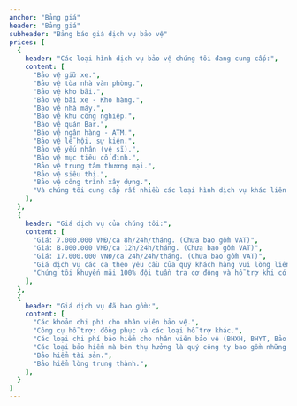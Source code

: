 ```yaml
---
anchor: "Bảng giá"
header: "Bảng giá"
subheader: "Bảng báo giá dịch vụ bảo vệ"
prices: [
  {
    header: "Các loại hình dịch vụ bảo vệ chúng tôi đang cung cấp:",
    content: [
      "Bảo vệ giữ xe.", 
      "Bảo vệ tòa nhà văn phòng.", 
      "Bảo vệ kho bãi.",
      "Bảo vệ bãi xe - Kho hàng.",
      "Bảo vệ nhà máy.",
      "Bảo vệ khu công nghiệp.",
      "Bảo vệ quán Bar.",
      "Bảo vệ ngân hàng - ATM.",
      "Bảo vệ lễ hội, sự kiện.",
      "Bảo vệ yếu nhân (vệ sĩ).",
      "Bảo vệ mục tiêu cố định.",
      "Bảo vệ trung tâm thương mại.",
      "Bảo vệ siêu thị.",
      "Bảo vệ công trình xây dựng.",
      "Và chúng tôi cung cấp rất nhiều các loại hình dịch vụ khác liên quan đến dịch vụ bảo vệ - vệ sĩ",
    ],
  },
  {
    header: "Giá dịch vụ của chúng tôi:",
    content: [
      "Giá: 7.000.000 VNĐ/ca 8h/24h/tháng. (Chưa bao gồm VAT)", 
      "Giá: 8.000.000 VNĐ/ca 12h/24h/tháng. (Chưa bao gồm VAT)",
      "Giá: 17.000.000 VNĐ/ca 24h/24h/tháng. (Chưa bao gồm VAT)",
      "Giá dịch vụ các ca theo yêu cầu của quý khách hàng vui lòng liên hệ trực tiếp cho chúng tôi để được tư vấn chi tiết hơn.",
      "Chúng tôi khuyến mãi 100% đội tuần tra cơ động và hỗ trợ khi có sự cố tại mục tiêu gồm có: Đội phản ứng nhanh, Đội điều lệnh. (Sẽ hỗ trợ sau 15 phút khi nhận được thông tin cần hỗ trợ.)",
    ],
  },
  {
    header: "Giá dịch vụ đã bao gồm:",
    content: [
      "Các khoản chi phí cho nhân viên bảo vệ.", 
      "Công cụ hỗ trợ: đồng phục và các loại hỗ trợ khác.",
      "Các loại chi phí bảo hiểm cho nhân viên bảo vệ (BHXH, BHYT, Bảo hiểm tai nạn, phẫu thuật...).",
      "Các loại bảo hiểm mà bên thụ hưởng là quý công ty bao gồm những loại bảo hiểm sau:",
      "Bảo hiểm tài sản.",
      "Bảo hiểm lòng trung thành.",
    ],
  }
]
---
```


